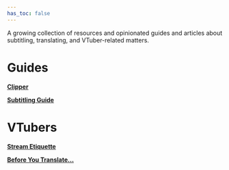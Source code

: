 ```yaml
---
has_toc: false
---
```


A growing collection of resources and opinionated guides and articles about
subtitling, translating, and VTuber-related matters.

# Guides

**[Clipper](guides/clipper.md)**

**[Subtitling Guide](guides/subtitling.md)**

# VTubers

**[Stream Etiquette](vtuber/etiquette.md)**

**[Before You Translate...](vtuber/translating.md)**
